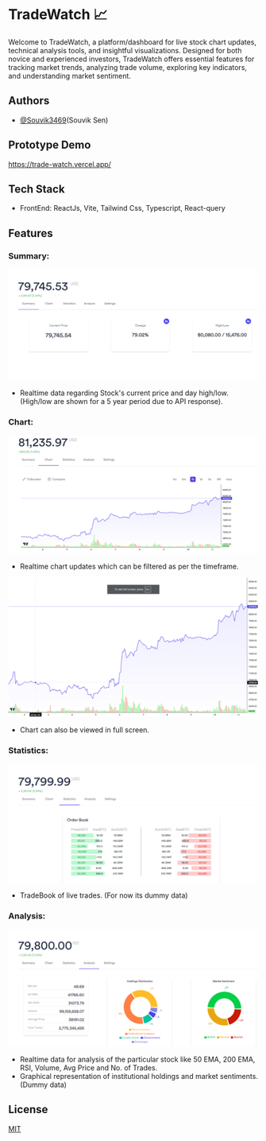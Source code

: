 
# TradeWatch 📈

Welcome to TradeWatch, a platform/dashboard for live stock chart updates, technical analysis tools, and insightful visualizations. Designed for both novice and experienced investors, TradeWatch offers essential features for tracking market trends, analyzing trade volume, exploring key indicators, and understanding market sentiment.

## Authors

- [@Souvik3469](https://github.com/Souvik3469)(Souvik Sen)

## Prototype Demo 
https://trade-watch.vercel.app/

## Tech Stack
- FrontEnd: ReactJs, Vite, Tailwind Css, Typescript, React-query




## Features

### Summary: 
![Summary](https://github.com/Souvik3469/TradeWatch/blob/main/public/Summary.png)
- Realtime data regarding Stock's current price and day high/low. (High/low are shown for a 5 year period due to API response).

### Chart: 
![Chart](https://github.com/Souvik3469/TradeWatch/blob/main/public/Chart1.png)
- Realtime chart updates which can be filtered as per the timeframe.
  
![FullScreen](https://github.com/Souvik3469/TradeWatch/blob/main/public/Chart_fullscreen1.png)
- Chart can also be viewed in full screen.

### Statistics: 
![Statistics](https://github.com/Souvik3469/TradeWatch/blob/main/public/Statistics.png)
- TradeBook of live trades. (For now its dummy data)

### Analysis: 
![Analysis](https://github.com/Souvik3469/TradeWatch/blob/main/public/Analysis.png)
- Realtime data for analysis of the particular stock like 50 EMA, 200 EMA, RSI, Volume, Avg Price and No. of Trades.
- Graphical representation of institutional holdings and market sentiments. (Dummy data)


## License

[MIT](https://choosealicense.com/licenses/mit/)

